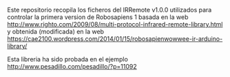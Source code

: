 Este repositorio recopila los ficheros del IRRemote v1.0.0 utilizados para controlar la primera version de Robosapiens 1
basada en la web http://www.righto.com/2009/08/multi-protocol-infrared-remote-library.html y obtenida (modificada) en la 
web  https://cae2100.wordpress.com/2014/01/15/robosapienwowwee-ir-arduino-library/

Esta libreria ha sido probada en el ejemplo http://www.pesadillo.com/pesadillo/?p=11092
